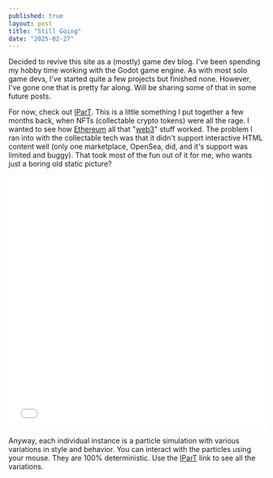 ```yaml
---
published: true
layout: post
title: "Still Going"
date: "2025-02-27"
---
```


Decided to revive this site as a (mostly) game dev blog. I've been spending my hobby time working with the Godot game engine. As with most solo game devs, I've started quite a few projects but finished none. However, I've gone one that is pretty far along. Will be sharing some of that in some future posts.

For now, check out [IParT](https://eyeree.art/IParT/#0). This is a little something I put together a few months back, when NFTs (collectable crypto tokens) were all the rage. I wanted to see how [Ethereum](https://ethereum.org/en/) all that "[web3](https://web3.foundation/)" stuff worked. The problem I ran into with the collectable tech was that it didn't support interactive HTML content well (only one marketplace, OpenSea, did, and it's support was limited and buggy). That took most of the fun out of it for me, who wants just a boring old static picture?

<iframe class="centered" allowfullscreen="" frameborder="0" sandbox="allow-scripts" src="/IParT/IParTDist/index.html#20" width=508 height=500></iframe>

Anyway, each individual instance is a particle simulation with various variations in style and behavior. You can interact with the particles using your mouse. They are 100% deterministic. Use the [IParT](https://eyeree.art/IParT/#0) link to see all the variations.
